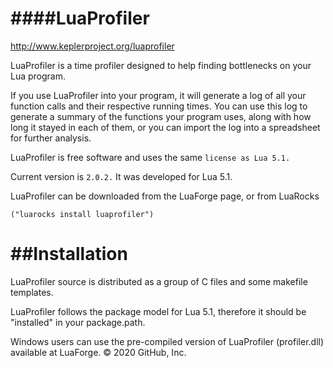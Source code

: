 ####LuaProfiler
===============

<http://www.keplerproject.org/luaprofiler>

LuaProfiler is a time profiler designed to help finding bottlenecks on your Lua program.

If you use LuaProfiler into your program, it will generate a log of all your function calls
and their respective running times. You can use this log to generate a summary of the
functions your program uses, along with how long it stayed in each of them, or you can
import the log into a spreadsheet for further analysis.

LuaProfiler is free software and uses the same ``` license as Lua 5.1. ```

Current version is ``` 2.0.2. ``` It was developed for Lua 5.1.

LuaProfiler can be downloaded from the LuaForge page, or from LuaRocks 

```("luarocks install luaprofiler")```

##Installation
===============

LuaProfiler source is distributed as a group of C files and some makefile templates.

LuaProfiler follows the package model for Lua 5.1, therefore it should be "installed" in your package.path.

Windows users can use the pre-compiled version of LuaProfiler (profiler.dll) available at LuaForge.
© 2020 GitHub, Inc.
